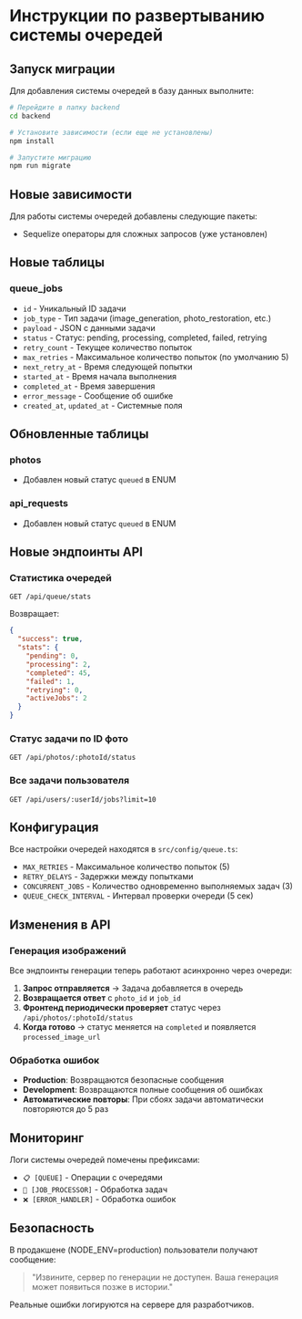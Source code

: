 # Инструкции по развертыванию системы очередей

## Запуск миграции

Для добавления системы очередей в базу данных выполните:

```bash
# Перейдите в папку backend
cd backend

# Установите зависимости (если еще не установлены)
npm install

# Запустите миграцию
npm run migrate
```

## Новые зависимости

Для работы системы очередей добавлены следующие пакеты:

- Sequelize операторы для сложных запросов (уже установлен)

## Новые таблицы

### queue_jobs
- `id` - Уникальный ID задачи
- `job_type` - Тип задачи (image_generation, photo_restoration, etc.)
- `payload` - JSON с данными задачи
- `status` - Статус: pending, processing, completed, failed, retrying
- `retry_count` - Текущее количество попыток
- `max_retries` - Максимальное количество попыток (по умолчанию 5)
- `next_retry_at` - Время следующей попытки
- `started_at` - Время начала выполнения
- `completed_at` - Время завершения
- `error_message` - Сообщение об ошибке
- `created_at`, `updated_at` - Системные поля

## Обновленные таблицы

### photos
- Добавлен новый статус `queued` в ENUM

### api_requests
- Добавлен новый статус `queued` в ENUM

## Новые эндпоинты API

### Статистика очередей
```
GET /api/queue/stats
```

Возвращает:
```json
{
  "success": true,
  "stats": {
    "pending": 0,
    "processing": 2,
    "completed": 45,
    "failed": 1,
    "retrying": 0,
    "activeJobs": 2
  }
}
```

### Статус задачи по ID фото
```
GET /api/photos/:photoId/status
```

### Все задачи пользователя
```
GET /api/users/:userId/jobs?limit=10
```

## Конфигурация

Все настройки очередей находятся в `src/config/queue.ts`:

- `MAX_RETRIES` - Максимальное количество попыток (5)
- `RETRY_DELAYS` - Задержки между попытками
- `CONCURRENT_JOBS` - Количество одновременно выполняемых задач (3)
- `QUEUE_CHECK_INTERVAL` - Интервал проверки очереди (5 сек)

## Изменения в API

### Генерация изображений

Все эндпоинты генерации теперь работают асинхронно через очереди:

1. **Запрос отправляется** → Задача добавляется в очередь
2. **Возвращается ответ** с `photo_id` и `job_id`
3. **Фронтенд периодически проверяет** статус через `/api/photos/:photoId/status`
4. **Когда готово** → статус меняется на `completed` и появляется `processed_image_url`

### Обработка ошибок

- **Production**: Возвращаются безопасные сообщения
- **Development**: Возвращаются полные сообщения об ошибках
- **Автоматические повторы**: При сбоях задачи автоматически повторяются до 5 раз

## Мониторинг

Логи системы очередей помечены префиксами:
- `📋 [QUEUE]` - Операции с очередями
- `🔧 [JOB_PROCESSOR]` - Обработка задач
- `❌ [ERROR_HANDLER]` - Обработка ошибок

## Безопасность

В продакшене (NODE_ENV=production) пользователи получают сообщение:
> "Извините, сервер по генерации не доступен. Ваша генерация может появиться позже в истории."

Реальные ошибки логируются на сервере для разработчиков.
